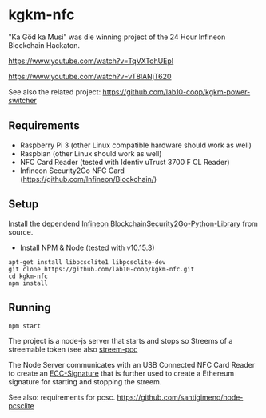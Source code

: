 # kgkm-nfc

"Ka Göd ka Musi" was die winning project of the 24 Hour Infineon Blockchain Hackaton.

https://www.youtube.com/watch?v=TqVXTohUEpI

https://www.youtube.com/watch?v=vT8lANjT620

See also the related project: 
https://github.com/lab10-coop/kgkm-power-switcher



## Requirements

- Raspberry Pi 3 (other Linux compatible hardware should work as well)
- Raspbian (other Linux should work as well)
- NFC Card Reader (tested with Identiv uTrust 3700 F CL Reader)
- Infineon Security2Go NFC Card (https://github.com/Infineon/Blockchain/)


## Setup

Install the dependend [Infineon BlockchainSecurity2Go-Python-Library](https://github.com/Infineon/BlockchainSecurity2Go-Python-Library) from source.
- Install NPM & Node (tested with v10.15.3)

```
apt-get install libpcsclite1 libpcsclite-dev
git clone https://github.com/lab10-coop/kgkm-nfc.git
cd kgkm-nfc
npm install
```

## Running
```
npm start
```

The project is a node-js server that starts and stops so Streems of a streemable token (see also [streem-poc](https://github.com/lab10-coop/streem-poc)

The Node Server communicates with an USB Connected NFC Card Reader to create an [ECC-Signature](https://en.wikipedia.org/wiki/Elliptic-curve_cryptography) that is further used to create a Ethereum signature for starting and stopping the streem.


See also: requirements for pcsc. https://github.com/santigimeno/node-pcsclite
